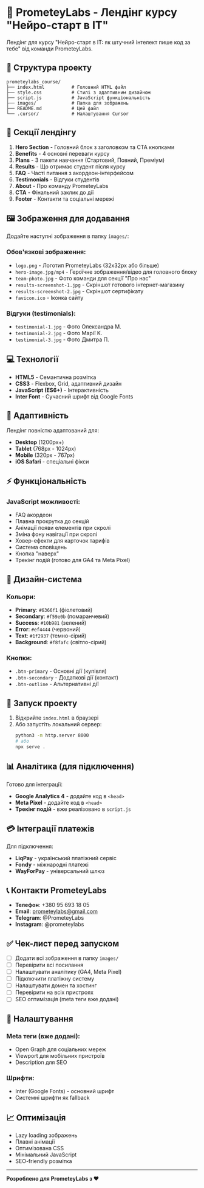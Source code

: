 # 🚀 PrometeyLabs - Лендінг курсу "Нейро-старт в IT"

Лендінг для курсу "Нейро-старт в IT: як штучний інтелект пише код за тебе" від команди PrometeyLabs.

## 📁 Структура проекту

```
prometeylabs_course/
├── index.html          # Головний HTML файл
├── style.css           # Стилі з адаптивним дизайном
├── script.js           # JavaScript функціональність
├── images/             # Папка для зображень
├── README.md           # Цей файл
└── .cursor/            # Налаштування Cursor
```

## 🎯 Секції лендінгу

1. **Hero Section** - Головний блок з заголовком та CTA кнопками
2. **Benefits** - 4 основні переваги курсу
3. **Plans** - 3 пакети навчання (Стартовий, Повний, Преміум)
4. **Results** - Що отримає студент після курсу
5. **FAQ** - Часті питання з акордеон-інтерфейсом
6. **Testimonials** - Відгуки студентів
7. **About** - Про команду PrometeyLabs
8. **CTA** - Фінальний заклик до дії
9. **Footer** - Контакти та соціальні мережі

## 🖼️ Зображення для додавання

Додайте наступні зображення в папку `images/`:

### Обов'язкові зображення:
- `logo.png` - Логотип PrometeyLabs (32x32px або більше)
- `hero-image.jpg/mp4` - Героїчне зображення/відео для головного блоку
- `team-photo.jpg` - Фото команди для секції "Про нас"
- `results-screenshot-1.jpg` - Скріншот готового інтернет-магазину
- `results-screenshot-2.jpg` - Скріншот сертифікату
- `favicon.ico` - Іконка сайту

### Відгуки (testimonials):
- `testimonial-1.jpg` - Фото Олександра М.
- `testimonial-2.jpg` - Фото Марії K.
- `testimonial-3.jpg` - Фото Дмитра П.

## 💻 Технології

- **HTML5** - Семантична розмітка
- **CSS3** - Flexbox, Grid, адаптивний дизайн
- **JavaScript (ES6+)** - Інтерактивність
- **Inter Font** - Сучасний шрифт від Google Fonts

## 📱 Адаптивність

Лендінг повністю адаптований для:
- **Desktop** (1200px+)
- **Tablet** (768px - 1024px)
- **Mobile** (320px - 767px)
- **iOS Safari** - спеціальні фікси

## ⚡ Функціональність

### JavaScript можливості:
- FAQ акордеон
- Плавна прокрутка до секцій
- Анімації появи елементів при скролі
- Зміна фону навігації при скролі
- Ховер-ефекти для карточок тарифів
- Система сповіщень
- Кнопка "наверх"
- Трекінг подій (готово для GA4 та Meta Pixel)

## 🎨 Дизайн-система

### Кольори:
- **Primary**: `#6366f1` (фіолетовий)
- **Secondary**: `#f59e0b` (помаранчевий)
- **Success**: `#10b981` (зелений)
- **Error**: `#ef4444` (червоний)
- **Text**: `#1f2937` (темно-сірий)
- **Background**: `#f8fafc` (світло-сірий)

### Кнопки:
- `.btn-primary` - Основні дії (купівля)
- `.btn-secondary` - Додаткові дії (контакт)
- `.btn-outline` - Альтернативні дії

## 🚀 Запуск проекту

1. Відкрийте `index.html` в браузері
2. Або запустіть локальний сервер:
   ```bash
   python3 -m http.server 8000
   # або
   npx serve .
   ```

## 📊 Аналітика (для підключення)

Готово для інтеграції:
- **Google Analytics 4** - додайте код в `<head>`
- **Meta Pixel** - додайте код в `<head>`
- **Трекінг подій** - вже реалізовано в `script.js`

## 💳 Інтеграції платежів

Для підключення:
- **LiqPay** - український платіжний сервіс
- **Fondy** - міжнародні платежі
- **WayForPay** - універсальний шлюз

## 📞 Контакти PrometeyLabs

- **Телефон**: +380 95 693 18 05
- **Email**: prometeylabs@gmail.com
- **Telegram**: @PrometeyLabs
- **Instagram**: @prometeylabs

## ✅ Чек-лист перед запуском

- [ ] Додати всі зображення в папку `images/`
- [ ] Перевірити всі посилання
- [ ] Налаштувати аналітику (GA4, Meta Pixel)
- [ ] Підключити платіжну систему
- [ ] Налаштувати домен та хостинг
- [ ] Перевірити на всіх пристроях
- [ ] SEO оптимізація (meta теги вже додані)

## 🔧 Налаштування

### Meta теги (вже додані):
- Open Graph для соціальних мереж
- Viewport для мобільних пристроїв
- Description для SEO

### Шрифти:
- Inter (Google Fonts) - основний шрифт
- Системні шрифти як fallback

## 📈 Оптимізація

- Lazy loading зображень
- Плавні анімації
- Оптимізована CSS
- Мінімальний JavaScript
- SEO-friendly розмітка

---

**Розроблено для PrometeyLabs з ❤️** 